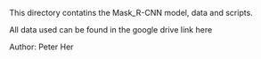 This directory contatins the Mask_R-CNN model, data and scripts.

All data used  can be found in the google drive link here

Author: Peter Her
